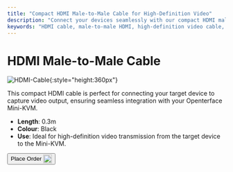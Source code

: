 ```yaml
---
title: "Compact HDMI Male-to-Male Cable for High-Definition Video"
description: "Connect your devices seamlessly with our compact HDMI male-to-male cable, perfect for high-definition video transmission."
keywords: "HDMI cable, male-to-male HDMI, high-definition video cable, compact HDMI"
---
```


# HDMI Male-to-Male Cable

![HDMI-Cable](/images/product/part/OP-03-CABLE30-HDMI.jpg){:style="height:360px"}

This compact HDMI cable is perfect for connecting your target device to capture video output, ensuring seamless integration with your Openterface Mini-KVM.

- **Length**: 0.3m
- **Colour**: Black
- **Use**: Ideal for high-definition video transmission from the target device to the Mini-KVM.

<button class="md-button" onclick="window.location.href='https://shop.techxartisan.com/products/hdmi-male-to-male-cable'"> Place Order <img src="/images/trademark/txa.svg" alt="TxA Shop" style="vertical-align: middle; height: 20px;"></button>